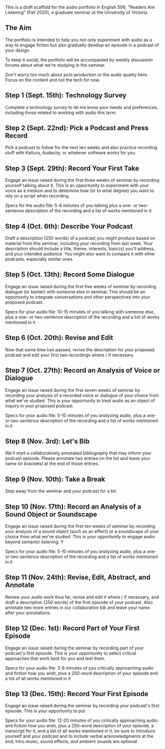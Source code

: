 This is a draft scaffold for the audio portfolio in English 506, "Readers Are Listening" (Fall 2020), a graduate seminar at the University of Victoria. 

## The Aim

The portfolio is intended to help you not only experiment with audio as a way to engage fiction but also gradually develop an episode in a podcast of your design.  

To keep it social, the portfolio will be accompanied by weekly discussion forums about what we're studying in the seminar. 

Don't worry too much about post-production or the audio quality here. Focus on the content and not the tech for now. 

## Step 1 (Sept. 15th): Technology Survey 

Complete a technology survey to let me know your needs and preferences, including those related to working with audio this term.  

## Step 2 (Sept. 22nd): Pick a Podcast and Press Record

Pick a podcast to follow for the next ten weeks and also practice recording stuff with Kaltura, Audacity, or whatever software works for you.  

## Step 3 (Sept. 29th): Record Your First Take 

Engage an issue raised during the first three weeks of seminar by recording yourself talking about it. This is an opportunity to experiment with your voice as a medium and to determine how (or to what degree) you want to rely on a script when recording. 

Specs for the audio file: 5-8 minutes of you talking plus a one- or two-sentence description of the recording and a list of works mentioned in it  

## Step 4 (Oct. 6th): Describe Your Podcast 

Draft a description (250 words) of a podcast you might produce based on material from this seminar, including your recording from last week. Your description should include a title, theme, interests, topic(s) you'll address, and your intended audience. You might also want to compare it with other podcasts, especially similar ones. 

## Step 5 (Oct. 13th): Record Some Dialogue 

Engage an issue raised during the first five weeks of seminar by recording dialogue (or banter) with someone else in seminar. This should be an opportunity to integrate conversations and other perspectives into your proposed podcast.

Specs for your audio file: 10-15 minutes of you talking with someone else, plus a one- or two-sentence description of the recording and a list of works mentioned in it 

## Step 6 (Oct. 20th): Revise and Edit  

Now that some time has passed, revise the description for your proposed podcast and edit your first two recordings where / if necessary.  

## Step 7 (Oct. 27th): Record an Analysis of Voice or Dialogue 

Engage an issue raised during the first seven weeks of seminar by recording your analysis of a recorded voice or dialogue of your choice from what we've studied. This is your opportunity to treat audio as an object of inquiry in your proposed podcast.

Specs for your audio file: 5-10 minutes of you analyzing audio, plus a one- or two-sentence description of the recording and a list of works mentioned in it  

## Step 8 (Nov. 3rd): Let's Bib 

We'll start a collaboratively annotated bibliography that may inform your podcast episode. Please annotate two entries on the list and leave your name (in brackets) at the end of those entries. 

## Step 9 (Nov. 10th): Take a Break 

Step away from the seminar and your podcast for a bit. 

## Step 10 (Nov. 17th): Record an Analysis of a Sound Object or Soundscape 

Engage an issue raised during the first ten weeks of seminar by recording your analysis of a sound object (such as an effect) or a soundscape of your choice from what we've studied. This is your opportunity to engage audio beyond semantic listening. Y

Specs for your audio file: 5-10 minutes of you analyzing audio, plus a one- or two-sentence description of the recording and a list of works mentioned in it 

## Step 11 (Nov. 24th): Revise, Edit, Abstract, and Annotate 

Review your audio work thus far, revise and edit it where / if necessary, and draft a description (250 words) of the first episode of your podcast. Also annotate two more entries in our collaborative bib and leave your name after your annotations. 

## Step 12 (Dec. 1st): Record Part of Your First Episode 

Engage an issue raised during the seminar by recording part of your podcast's first episode. This is your opportunity to select critical approaches that work best for you and test them.  

Specs for your audio file: 3-8 minutes of you critically approaching audio and fiction how you wish, plus a 250-word description of your episode and a list of all works mentioned in it 

## Step 13 (Dec. 15th): Record Your First Episode 

Engage an issue raised during the seminar by recording your podcast's first episode. This is your opportunity to put 

Specs for your audio file: 12-20 minutes of you critically approaching audio and fiction how you wish, plus a 250-word description of your episode, a transcript for it, and a list of all works mentioned in it; be sure to introduce yourself and your podcast and to include verbal acknowledgments at the end; intro music, sound effects, and ambient sounds are optional 
